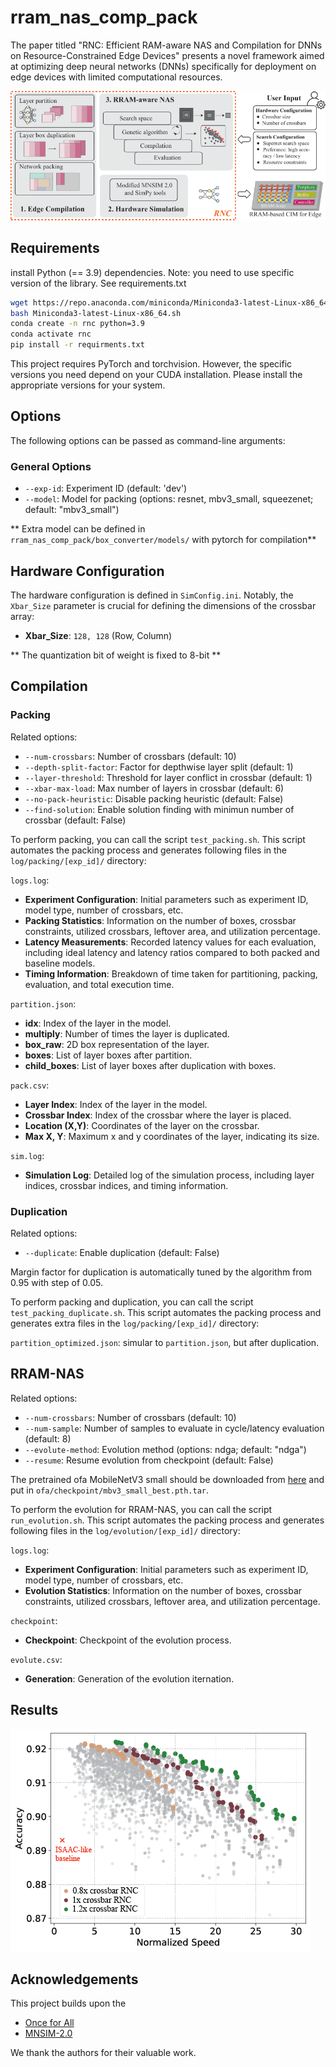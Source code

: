 
# rram_nas_comp_pack

The paper titled "RNC: Efficient RAM-aware NAS and Compilation for DNNs on Resource-Constrained Edge Devices" presents a novel framework aimed at optimizing deep neural networks (DNNs) specifically for deployment on edge devices with limited computational resources. 

![hustlin_erd](docs/rnc_overview.png)

## Requirements

install Python (== 3.9) dependencies.
Note: you need to use specific version of the library. See requirements.txt
```bash
wget https://repo.anaconda.com/miniconda/Miniconda3-latest-Linux-x86_64.sh
bash Miniconda3-latest-Linux-x86_64.sh
conda create -n rnc python=3.9
conda activate rnc
pip install -r requirments.txt
```
This project requires PyTorch and torchvision. However, the specific versions you need depend on your CUDA installation. Please install the appropriate versions for your system.

## Options

The following options can be passed as command-line arguments:

### General Options
- `--exp-id`: Experiment ID (default: 'dev')
- `--model`: Model for packing (options: resnet, mbv3_small, squeezenet; default: "mbv3_small")

** Extra model can be defined in `rram_nas_comp_pack/box_converter/models/` with pytorch for compilation**


## Hardware Configuration

The hardware configuration is defined in `SimConfig.ini`. Notably, the `Xbar_Size` parameter is crucial for defining the dimensions of the crossbar array:

- **Xbar_Size**: `128, 128` (Row, Column)

** The quantization bit of weight is fixed to 8-bit **



## Compilation
### Packing
Related options:
- `--num-crossbars`: Number of crossbars (default: 10)
- `--depth-split-factor`: Factor for depthwise layer split (default: 1)
- `--layer-threshold`: Threshold for layer conflict in crossbar (default: 1)
- `--xbar-max-load`: Max number of layers in crossbar (default: 6)
- `--no-pack-heuristic`: Disable packing heuristic (default: False)
- `--find-solution`: Enable solution finding with minimun number of crossbar (default: False)

To perform packing, you can call the script `test_packing.sh`. 
This script automates the packing process and generates following files in the `log/packing/[exp_id]/` directory:

`logs.log`: 
- **Experiment Configuration**: Initial parameters such as experiment ID, model type, number of crossbars, etc.
- **Packing Statistics**: Information on the number of boxes, crossbar constraints, utilized crossbars, leftover area, and utilization percentage.
- **Latency Measurements**: Recorded latency values for each evaluation, including ideal latency and latency ratios compared to both packed and baseline models.
- **Timing Information**: Breakdown of time taken for partitioning, packing, evaluation, and total execution time.

`partition.json`: 
- **idx**: Index of the layer in the model.
- **multiply**: Number of times the layer is duplicated.
- **box_raw**: 2D box representation of the layer.
- **boxes**: List of layer boxes after partition.
- **child_boxes**: List of layer boxes after duplication with boxes.

`pack.csv`: 
- **Layer Index**: Index of the layer in the model.
- **Crossbar Index**: Index of the crossbar where the layer is placed.
- **Location (X,Y)**: Coordinates of the layer on the crossbar.
- **Max X, Y**: Maximum x and y coordinates of the layer, indicating its size.

`sim.log`: 
- **Simulation Log**: Detailed log of the simulation process, including layer indices, crossbar indices, and timing information.

### Duplication

Related options:
- `--duplicate`: Enable duplication (default: False)

Margin factor for duplication is automatically tuned by the algorithm from 0.95 with step of 0.05.

To perform packing and duplication, you can call the script `test_packing_duplicate.sh`. 
This script automates the packing process and generates extra files in the `log/packing/[exp_id]/` directory:

`partition_optimized.json`: simular to `partition.json`, but after duplication.

## RRAM-NAS 
Related options:
- `--num-crossbars`: Number of crossbars (default: 10)
- `--num-sample`: Number of samples to evaluate in cycle/latency evaluation (default: 8)
- `--evolute-method`: Evolution method (options: ndga; default: "ndga")
- `--resume`: Resume evolution from checkpoint (default: False)

The pretrained ofa MobileNetV3 small should be downloaded from [here](https://huggingface.co/archiii/OFA_MBv3_small/blob/main/mbv3_small_best.pth.tar) and put in `ofa/checkpoint/mbv3_small_best.pth.tar`.

To perform the evolution for RRAM-NAS, you can call the script `run_evolution.sh`. 
This script automates the packing process and generates following files in the `log/evolution/[exp_id]/` directory:

`logs.log`: 
- **Experiment Configuration**: Initial parameters such as experiment ID, model type, number of crossbars, etc.
- **Evolution Statistics**: Information on the number of boxes, crossbar constraints, utilized crossbars, leftover area, and utilization percentage.

`checkpoint`: 
- **Checkpoint**: Checkpoint of the evolution process.

`evolute.csv`: 
- **Generation**: Generation of the evolution iternation.

## Results
![hustlin_erd](docs/pareto_front.png)


## Acknowledgements
This project builds upon the 

- [Once for All](https://github.com/mit-han-lab/once-for-all) 
- [MNSIM-2.0](https://github.com/thu-nics/MNSIM-2.0)


We thank the authors for their valuable work.